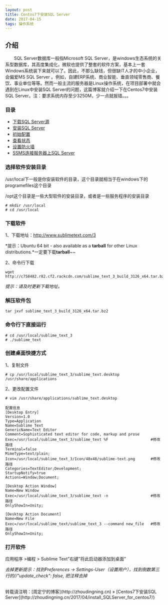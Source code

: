 ```yaml
---
layout: post
title: Centos7下安装SQL Server
date: 2017-04-15
tags: 操作系统  
---
```


## 介绍

　　SQL Server数据库一般指Microsoft SQL Server，是windows生态系统的关系型数据库，其高度集成化，微软也提供了整套的软件方案，基本上一套Windows系统装下来就可以了。因此，不那么缺钱，但很缺IT人才的中小企业，会偏爱MS SQL Server 。例如，自建ERP系统、商业智能、垂直领域零售商、餐饮、事业单位等等。然而一般主流的服务器是Linux操作系统，在项目部署中就会遇到在Linux中安装SQL Server的问题，这篇博客就介绍一下在Centos7中安装SQL Server。注：要求系统内存至少3250M，少一点就报错。。。



### 目录

* [下载SQL Server源](#download-sqlserver)
* [安装SQL Server](#insatll-sqlserver)
* [初始配置](#configuration)
* [查看状态](#view-status)
* [设置防火墙](#setup-firewall)
* [SSMS连接服务器上SQL Server](#remote-connection)


### <a name="change-dir"></a>选择软件安装目录

/usr/local下一般是你安装软件的目录，这个目录就相当于在windows下的programefiles这个目录

/opt这个目录是一些大型软件的安装目录，或者是一些服务程序的安装目录
```
# mkdir /usr/local
# cd /usr/local
```

### <a name="download-soft"></a>下载软件

1、下载地址：http://www.sublimetext.com/3

*提示：Ubuntu 64 bit - also available as a **tarball** for other Linux distributions.*一定要下载**tarball**~~

2、命令行下载
```
wget http://c758482.r82.cf2.rackcdn.com/sublime_text_3_build_3126_x64.tar.bz2
```
*提示：请及时更新下载地址。*

### <a name="tar-package"></a>解压软件包
```
tar jxvf sublime_text_3_build_3126_x64.tar.bz2
```

### <a name="use-soft"></a>命令行下直接运行
```
# cd /usr/local/sublime_text_3
# ./sublime_text
```

### <a name="desktop-soft"></a>创建桌面快捷方式

1、复制文件
```
# cp /usr/local/sublime_text_3/sublime_text.desktop /usr/share/applications
```

2、更改配置文件
```
# vim /usr/share/applications/sublime_text.desktop

配置信息
[Desktop Entry]
Version=1.0
Type=Application
Name=Sublime Text
GenericName=Text Editor
Comment=Sophisticated text editor for code, markup and prose
Exec=/usr/local/sublime_text_3/sublime_text %F                   #修改路径
Terminal=false
MimeType=text/plain;
Icon=/usr/local/sublime_text_3/Icon/48x48/sublime-text.png       #修改路径
Categories=TextEditor;Development;
StartupNotify=true
Actions=Window;Document;

[Desktop Action Window]
Name=New Window
Exec=/usr/local/sublime_text_3/sublime_text -n                   #修改路径
OnlyShowIn=Unity;

[Desktop Action Document]
Name=New File
Exec=/usr/local/sublime_text/sublime_text_3 --command new_file   #修改路径
OnlyShowIn=Unity;
```

### <a name="open-soft"></a>打开软件

应用程序 >编程 > Sublime Text”右键”将此启动器添加到桌面”

*去掉更新提示：找到Preferences -> Settings-User（设置用户），找到倒数第三行的//"update_check": false, 把注释去掉*

<br>
转载请注明：[周定宁的博客](http://zhoudingning.cn) » [Centos7下安装SQL Server](http://zhoudingning.cn/2017/04/install_SQLServer_for_centos7/)   

